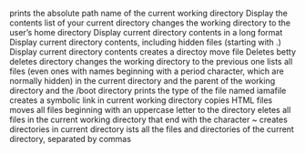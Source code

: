 prints the absolute path name of the current working directory
Display the contents list of your current directory
changes the working directory to the user’s home directory
Display current directory contents in a long format
Display current directory contents, including hidden files (starting with .)
Display current directory contents
creates a directoy
move file
Deletes betty
deletes directory
changes the working directory to the previous one
lists all files (even ones with names beginning with a period character, which are normally hidden) in the current directory and the parent of the working directory and the /boot directory
prints the type of the file named iamafile
creates a symbolic link in current working directory
copies HTML files
moves all files beginning with an uppercase letter to the directory
eletes all files in the current working directory that end with the character ~
creates directories in current directory
ists all the files and directories of the current directory, separated by commas
